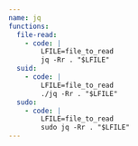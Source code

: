 ```yaml
---
name: jq
functions:
  file-read:
    - code: |
        LFILE=file_to_read
        jq -Rr . "$LFILE"
  suid:
    - code: |
        LFILE=file_to_read
        ./jq -Rr . "$LFILE"
  sudo:
    - code: |
        LFILE=file_to_read
        sudo jq -Rr . "$LFILE"
---
```

